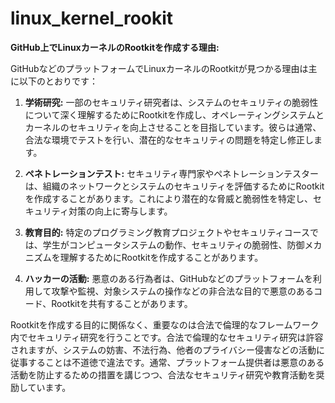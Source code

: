 # linux_kernel_rookit
**GitHub上でLinuxカーネルのRootkitを作成する理由:**

GitHubなどのプラットフォームでLinuxカーネルのRootkitが見つかる理由は主に以下のとおりです：

1. **学術研究:** 一部のセキュリティ研究者は、システムのセキュリティの脆弱性について深く理解するためにRootkitを作成し、オペレーティングシステムとカーネルのセキュリティを向上させることを目指しています。彼らは通常、合法な環境でテストを行い、潜在的なセキュリティの問題を特定し修正します。

2. **ペネトレーションテスト:** セキュリティ専門家やペネトレーションテスターは、組織のネットワークとシステムのセキュリティを評価するためにRootkitを作成することがあります。これにより潜在的な脅威と脆弱性を特定し、セキュリティ対策の向上に寄与します。

3. **教育目的:** 特定のプログラミング教育プロジェクトやセキュリティコースでは、学生がコンピュータシステムの動作、セキュリティの脆弱性、防御メカニズムを理解するためにRootkitを作成することがあります。

4. **ハッカーの活動:** 悪意のある行為者は、GitHubなどのプラットフォームを利用して攻撃や監視、対象システムの操作などの非合法な目的で悪意のあるコード、Rootkitを共有することがあります。

Rootkitを作成する目的に関係なく、重要なのは合法で倫理的なフレームワーク内でセキュリティ研究を行うことです。合法で倫理的なセキュリティ研究は許容されますが、システムの妨害、不法行為、他者のプライバシー侵害などの活動に従事することは不道徳で違法です。通常、プラットフォーム提供者は悪意のある活動を防止するための措置を講じつつ、合法なセキュリティ研究や教育活動を奨励しています。
